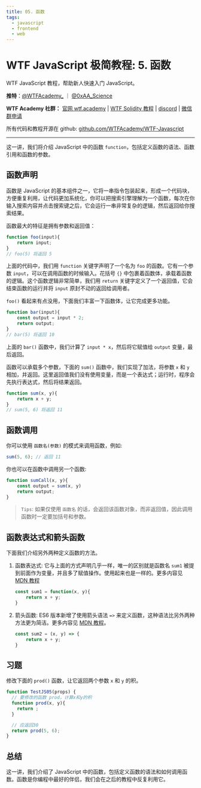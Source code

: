 ```yaml
---
title: 05. 函数
tags:
  - javascript
  - frontend
  - web
---
```

# WTF JavaScript 极简教程: 5. 函数

WTF JavaScript 教程，帮助新人快速入门 JavaScript。

**推特**：[@WTFAcademy_](https://twitter.com/WTFAcademy_) ｜ [@0xAA_Science](https://twitter.com/0xAA_Science)

**WTF Academy 社群：** [官网 wtf.academy](https://wtf.academy) | [WTF Solidity 教程](https://github.com/AmazingAng/WTFSolidity) | [discord](https://discord.gg/5akcruXrsk) | [微信群申请](https://docs.google.com/forms/d/e/1FAIpQLSe4KGT8Sh6sJ7hedQRuIYirOoZK_85miz3dw7vA1-YjodgJ-A/viewform?usp=sf_link)

所有代码和教程开源在 github: [github.com/WTFAcademy/WTF-Javascript](https://github.com/WTFAcademy/WTF-Javascript)

---

这一讲，我们将介绍 JavaScript 中的函数 `function`，包括定义函数的语法、函数引用和函数的参数。

## 函数声明

函数是 JavaScript 的基本组件之一，它将一串指令包装起来，形成一个代码块，方便重复利用，让代码更加系统化，你可以把搜索引擎理解为一个函数，每次在你输入搜索内容并点击搜索键之后，它会运行一串非常复杂的逻辑，然后返回给你搜索结果。

函数最大的特征是拥有参数和返回值：

```js
function foo(input){
    return input;
}
// foo(5) 将返回 5
```

上面的代码中，我们用 `function` 关键字声明了一个名为 `foo` 的函数。它有一个参数 `input`，可以在调用函数的时候输入。花括号 `{}` 中包裹着函数体，承载着函数的逻辑。这个函数逻辑非常简单，我们用 `return` 关键字定义了一个返回值，它会结束函数的运行并将 `input` 原封不动的返回给调用者。 

`foo()` 看起来有点没用，下面我们丰富一下函数体，让它完成更多功能。
```js
function bar(input){
    const output = input * 2;
    return output;
}
// bar(5) 将返回 10
```

上面的 `bar()` 函数中，我们计算了 `input * x`，然后将它赋值给 `output` 变量，最后返回。

函数可以承载多个参数，下面的 `sum()` 函数中，我们实现了加法，将参数 `x` 和 `y` 相加，并返回。这里返回值我们没有使用变量，而是一个表达式；运行时，程序会先执行表达式，然后将结果返回。

```js
function sum(x, y){
    return x + y;
}
// sum(5, 6) 将返回 11
```

## 函数调用

你可以使用 `函数名(参数)` 的模式来调用函数，例如:
```js
sum(5, 6); // 返回 11
```

你也可以在函数中调用另一个函数:

```js
function sumCall(x, y){
    const output = sum(x, y)
    return output;
}
```
> `Tips`: 如果仅使用 `函数名` 的话，会返回该函数对象，而非返回值，因此调用函数时一定要加括号和参数。

## 函数表达式和箭头函数

下面我们介绍另外两种定义函数的方法。

1. 函数表达式: 它与上面的方式声明几乎一样，唯一的区别就是函数名 `sum1` 被提到前面作为变量，并且多了赋值操作。使用起来也是一样的。更多内容见 [MDN 教程](https://developer.mozilla.org/zh-CN/docs/Web/JavaScript/Reference/Operators/function#%E8%AF%AD%E6%B3%95)

    ```js
    const sum1 = function(x, y){
        return x + y;
    }
    ```

2. 箭头函数: ES6 版本新增了使用箭头语法 `=>` 来定义函数，这种语法比另外两种方法更为简洁。更多内容见 [MDN 教程](https://developer.mozilla.org/zh-CN/docs/Web/JavaScript/Reference/Functions/Arrow_functions)。

    ```js
    const sum2 = (x, y) => {
        return x + y;
    }
    ```
## 习题

修改下面的 `prod()` 函数，让它返回两个参数 `x` 和 `y` 的积。

```jsx live
function TestJS05(props) {
  // 要修改的函数 prod，计算x和y的积
  function prod(x, y){
    return ;
  }

  // 应返回30
  return prod(5, 6);
}
```

## 总结

这一讲，我们介绍了 JavaScript 中的函数，包括定义函数的语法和如何调用函数。函数是你编程中最好的伴侣，我们会在之后的教程中反复利用它。
